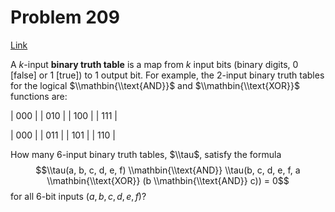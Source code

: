 # Problem 209

[Link](https://projecteuler.net/problem=209)

A $k$-input **binary truth table** is a map from $k$ input bits (binary digits, $0$ \[false\] or $1$ \[true\]) to $1$ output bit. For example, the $2$-input binary truth tables for the logical $\\mathbin{\\text{AND}}$ and $\\mathbin{\\text{XOR}}$ functions are:

| $0$$0$$0$ |
| $0$$1$$0$ |
| $1$$0$$0$ |
| $1$$1$$1$ |

| $0$$0$$0$ |
| $0$$1$$1$ |
| $1$$0$$1$ |
| $1$$1$$0$ |

  

How many $6$-input binary truth tables, $\\tau$, satisfy the formula $$\\tau(a, b, c, d, e, f) \\mathbin{\\text{AND}} \\tau(b, c, d, e, f, a \\mathbin{\\text{XOR}} (b \\mathbin{\\text{AND}} c)) = 0$$ for all $6$-bit inputs $(a, b, c, d, e, f)$?
